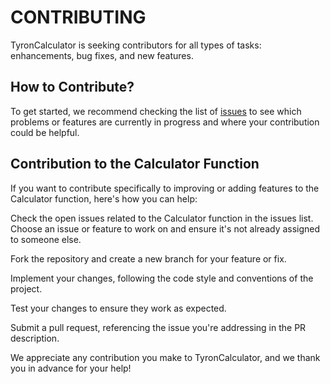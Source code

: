 # CONTRIBUTING

TyronCalculator is seeking contributors for all types of tasks: enhancements, bug fixes, and new features.

## How to Contribute?

To get started, we recommend checking the list of [issues](https://github.com/tyronn95/simpleMaths/issues) to see which problems or features are currently in progress and where your contribution could be helpful.

## Contribution to the Calculator Function

If you want to contribute specifically to improving or adding features to the Calculator function, here's how you can help:

Check the open issues related to the Calculator function in the issues list.
Choose an issue or feature to work on and ensure it's not already assigned to someone else.

Fork the repository and create a new branch for your feature or fix.

Implement your changes, following the code style and conventions of the project.

Test your changes to ensure they work as expected.

Submit a pull request, referencing the issue you're addressing in the PR description.

We appreciate any contribution you make to TyronCalculator, and we thank you in advance for your help!